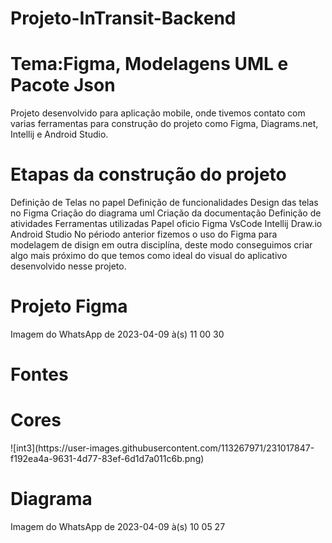 # Projeto-InTransit-Backend

<h1>Tema:Figma, Modelagens UML e Pacote Json</h1>
Projeto desenvolvido para aplicação mobile, onde tivemos contato com varias ferramentas para construção do projeto como Figma, Diagrams.net, Intellij e Android Studio.

<h1>Etapas da construção do projeto</h1>
Definição de Telas no papel
Definição de funcionalidades
Design das telas no Figma
Criação do diagrama uml
Criação da documentação
Definição de atividades
Ferramentas utilizadas
Papel oficio
Figma
VsCode
Intellij
Draw.io
Android Studio
No périodo anterior fizemos o uso do Figma para modelagem de disign em outra disciplína, deste modo conseguimos criar algo mais próximo do que temos como ideal do visual do aplicativo desenvolvido nesse projeto.

<h1>Projeto Figma</h1>
Imagem do WhatsApp de 2023-04-09 à(s) 11 00 30


<h1>Fontes<h1>
  

 <h1>Cores</h1>
  <img>![int3](https://user-images.githubusercontent.com/113267971/231017847-f192ea4a-9631-4d77-83ef-6d1d7a011c6b.png)
 </img>
  <h1>Diagrama</h1>
Imagem do WhatsApp de 2023-04-09 à(s) 10 05 27

